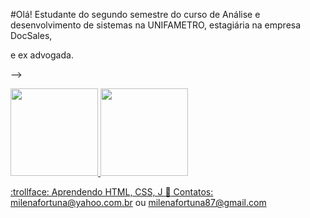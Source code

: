 #Olá!
Estudante do segundo semestre do curso de Análise e desenvolvimento de sistemas na UNIFAMETRO,
estagiária na empresa DocSales,

e ex advogada. 


-->
<div>
<a href="https://github.com/MILENAFORTUNA">
<img height="140em" src="https://github-readme-stats.vercel.app/api/top-langs/?username=MILENAFORTUNA&layout=compact&langs_count=7&theme=dracula"/>
<img height="140em" src="https://github-readme-stats.vercel.app/api?username=MILENAFORTUNA&show_icons=true&theme=dracula&include_all_commits=true&count_private=true"/>
</div>

 :trollface: Aprendendo HTML, CSS, J
 :love_letter: Contatos: milenafortuna@yahoo.com.br ou milenafortuna87@gmail.com
